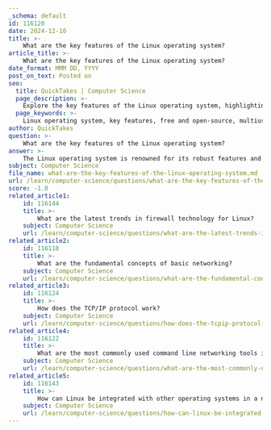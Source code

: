 ```yaml
---
_schema: default
id: 116120
date: 2024-12-10
title: >-
    What are the key features of the Linux operating system?
article_title: >-
    What are the key features of the Linux operating system?
date_format: MMM DD, YYYY
post_on_text: Posted on
seo:
  title: QuickTakes | Computer Science
  page_description: >-
    Explore the key features of the Linux operating system, highlighting its free and open-source nature, multitasking capabilities, strong security, and flexibility for diverse applications.
  page_keywords: >-
    Linux operating system, key features, free and open-source, multiuser capability, multitasking, portability, security features, customizable layouts, modular design, community support, software compatibility, regular updates
author: QuickTakes
question: >-
    What are the key features of the Linux operating system?
answer: >-
    The Linux operating system is renowned for its robust features and capabilities, making it a popular choice among developers, system administrators, and users alike. Here are some of the key features of the Linux operating system:\n\n1. **Free and Open-Source**: Linux is completely free to use, which eliminates cost barriers for users. Being open-source means that anyone can view, modify, and redistribute the source code, fostering a collaborative development environment.\n\n2. **Multiuser Capability**: Linux allows multiple users to access and share system resources such as memory and hard drives simultaneously. Each user operates in their own environment, typically through different terminals.\n\n3. **Multitasking**: The operating system can perform multiple tasks at the same time by intelligently dividing CPU time among various processes. This enhances efficiency and productivity.\n\n4. **Portability**: Linux is designed to run on a wide variety of hardware platforms without compatibility issues. This means that software developed for Linux can operate on different types of hardware seamlessly.\n\n5. **Strong Security Features**: Linux incorporates robust security measures, including strict user privilege access management. This limits access to critical system functions and files, helping to protect user data and prevent unauthorized access.\n\n6. **Customizable Keyboard Layouts**: Users can define and use specific key mappings for various languages and preferences, enhancing usability for diverse user groups.\n\n7. **Modular Design**: The Linux kernel is modular, allowing users to customize their operating system by adding or removing components as needed. This flexibility is a significant advantage for both personal and enterprise use.\n\n8. **Community Support**: The open-source nature of Linux has led to a large community of developers and users who contribute to forums, documentation, and support, making it easier for new users to find help and resources.\n\n9. **Compatibility with Various Software**: Linux supports a wide range of software applications, including many that are used in enterprise environments, making it a versatile choice for different use cases.\n\n10. **Regular Updates and Improvements**: The Linux community continuously works on improving the operating system, providing regular updates that enhance performance, security, and features.\n\nThese features collectively make Linux a powerful and flexible operating system suitable for various applications, from personal computing to server management and embedded systems.
subject: Computer Science
file_name: what-are-the-key-features-of-the-linux-operating-system.md
url: /learn/computer-science/questions/what-are-the-key-features-of-the-linux-operating-system
score: -1.0
related_article1:
    id: 116144
    title: >-
        What are the latest trends in firewall technology for Linux?
    subject: Computer Science
    url: /learn/computer-science/questions/what-are-the-latest-trends-in-firewall-technology-for-linux
related_article2:
    id: 116118
    title: >-
        What are the fundamental concepts of basic networking?
    subject: Computer Science
    url: /learn/computer-science/questions/what-are-the-fundamental-concepts-of-basic-networking
related_article3:
    id: 116124
    title: >-
        How does the TCP/IP protocol work?
    subject: Computer Science
    url: /learn/computer-science/questions/how-does-the-tcpip-protocol-work
related_article4:
    id: 116122
    title: >-
        What are the most commonly used command line networking tools in Linux?
    subject: Computer Science
    url: /learn/computer-science/questions/what-are-the-most-commonly-used-command-line-networking-tools-in-linux
related_article5:
    id: 116143
    title: >-
        How can Linux be integrated with other operating systems in a network?
    subject: Computer Science
    url: /learn/computer-science/questions/how-can-linux-be-integrated-with-other-operating-systems-in-a-network
---
```


&nbsp;